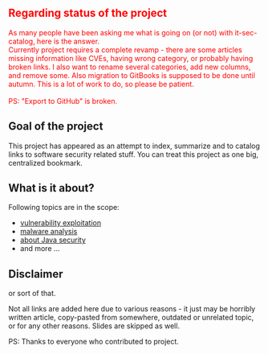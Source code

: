 <font color='red'>
<h2>Regarding status of the project</h2>
As many people have been asking me what is going on (or not) with it-sec-catalog, here is the answer.<br>
Currently project requires a complete revamp - there are some articles missing information like CVEs, having wrong category, or probably having broken links. I also want to rename several categories, add new columns, and remove some. Also migration to GitBooks is supposed to be done until autumn. This is a lot of work to do, so please be patient.<br>
<br>
PS: "Export to GitHub" is broken.<br>
</font>

## Goal of the project ##
This project has appeared as an attempt to index, summarize and to catalog links to software security related stuff. You can treat this project as one big, centralized bookmark.

## What is it about? ##
Following topics are in the scope:
  * [vulnerability exploitation](https://code.google.com/p/it-sec-catalog/wiki/Exploitation)
  * [malware analysis](https://code.google.com/p/it-sec-catalog/wiki/Malware)
  * [about Java security](https://code.google.com/p/it-sec-catalog/wiki/Javocalypse)
  * and more ...

## Disclaimer ##
or sort of that.

Not all links are added here due to various reasons - it just may be horribly written article, copy-pasted from somewhere, outdated or unrelated topic, or for any other reasons. Slides are skipped as well.

PS: Thanks to everyone who contributed to project.
